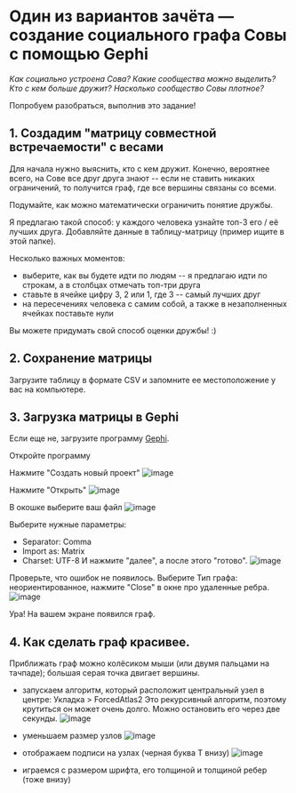 # Один из вариантов зачёта — создание **социального графа Совы** с помощью Gephi

_Как социально устроена Сова? Какие сообщества можно выделить? Кто с кем больше дружит? Насколько сообщество Совы плотное?_

Попробуем разобраться, выполнив это задание! 

## 1. Создадим "матрицу совместной встречаемости" с весами
Для начала нужно выяснить, кто с кем дружит. Конечно, вероятнее всего, на Сове все друг друга знают -- если не ставить никаких ограничений, то получится граф, где все вершины связаны со всеми. 

Подумайте, как можно математически ограничить понятие дружбы. 

Я предлагаю такой способ: у каждого человека узнайте топ-3 его / её лучших друга. Добавляйте данные в таблицу-матрицу (пример ищите в этой папке).

Несколько важных моментов: 
* выберите, как вы будете идти по людям -- я предлагаю идти по строкам, а в столбцах отмечать топ-три друга
* ставьте в ячейке цифру 3, 2 или 1, где 3 -- самый лучших друг
* на пересечениях человека с самим собой, а также в незаполненных ячейках поставьте нули

Вы можете придумать свой способ оценки дружбы! :) 

## 2. Сохранение матрицы
Загрузите таблицу в формате CSV и запомните ее местоположение у вас на компьютере. 

## 3. Загрузка матрицы в Gephi
Если еще не, загрузите программу [Gephi](https://gephi.org/). 

Откройте программу

Нажмите "Создать новый проект"
![image](https://github.com/user-attachments/assets/f432843f-f3e7-42cd-bcb7-82bf4d55102a)

Нажмите "Открыть"
![image](https://github.com/user-attachments/assets/dfa37cd5-6d92-4da3-9057-7ac25a7d2eed)

В окошке выберите ваш файл
![image](https://github.com/user-attachments/assets/a79e518b-e9b8-456c-94c0-cf14f8398b4b)

Выберите нужные параметры: 
* Separator: Comma
* Import as: Matrix
* Charset: UTF-8
И нажмите "далее", а после этого "готово". 
![image](https://github.com/user-attachments/assets/b5d49803-b706-41e4-a94a-b7328487fd42)

Проверьте, что ошибок не появилось. Выберите Тип графа: неориентированное, нажмите "Close" в окне про удаленные ребра.
![image](https://github.com/user-attachments/assets/f8c3c833-f5d3-44e4-bdb5-bfeba5cb417e)

Ура! На вашем экране появился граф. 

## 4. Как сделать граф красивее. 
Приближать граф можно колёсиком мыши (или двумя пальцами на тачпаде); большая серая точка двигает вершины. 
* запускаем алгоритм, который расположит центральный узел в центре:
  Укладка > ForcedAtlas2
  Это рекурсивный алгоритм, поэтому крутиться он может очень долго. Можно остановить его через две секунды.
![image](https://github.com/user-attachments/assets/f9309d18-af3b-4ac7-bf21-430dbda24213)

* уменьшаем размер узлов
![image](https://github.com/user-attachments/assets/76099002-70bc-47fc-92e9-744052236ff3)

* отображаем подписи на узлах (черная буква Т внизу)
![image](https://github.com/user-attachments/assets/793b39e3-9d42-45b7-885e-beb9bbb7067e)

* играемся с размером шрифта, его толщиной и толщиной ребер (тоже внизу) 




